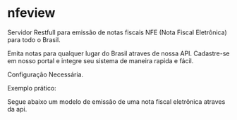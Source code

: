 # nfeview
Servidor Restfull para emissão de notas fiscais NFE (Nota Fiscal Eletrônica) para todo o Brasil.

Emita notas para qualquer lugar do Brasil atraves de nossa API. Cadastre-se em nosso portal e integre seu sistema de maneira rapida e fácil.

Configuração Necessária.



Exemplo prático:

Segue abaixo um modelo de emissão de uma nota fiscal eletrônica atraves da api.
